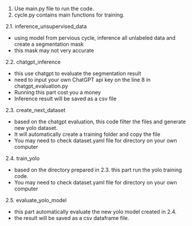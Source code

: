 1. Use main.py file to run the code.
2. cycle.py contains main functions for training.

2.1. inference_unsupervised_data
- using model from pervious cycle, inference all unlabeled data and create a segmentation mask
- this mask may not very accurate

2.2. chatgpt_inference
- this use chatgpt to evaluate the segmentation result
- need to input your own ChatGPT api key on the line 8 in chatgpt_evaluation.py
- Running this part cost you a money
- Inference result will be saved as a csv file

2.3. create_next_dataset
- based on the chatgpt evaluation, this code filter the files and generate new yolo dataset.
- It will automatically create a training folder and copy the file
- You may need to check dataset.yaml file for directory on your own computer

2.4. train_yolo
- based on the directory prepared in 2.3. this part run the yolo training code.
- You may need to check dataset.yaml file for directory on your own computer

2.5. evaluate_yolo_model
- this part automatically evaluate the new yolo model created in 2.4.
- the result will be saved as a csv dataframe file.